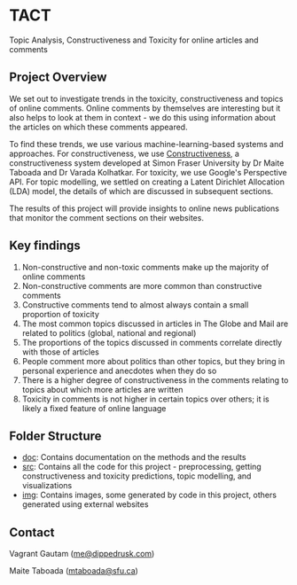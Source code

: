 # TACT
Topic Analysis, Constructiveness and Toxicity for online articles and comments

## Project Overview

We set out to investigate trends in the toxicity, constructiveness and topics of online comments.
Online comments by themselves are interesting but it also helps to look at them in context - we do this using information about the articles on which these comments appeared.

To find these trends, we use various machine-learning-based systems and approaches.
For constructiveness, we use [Constructiveness](https://github.com/kvarada/constructiveness), a constructiveness system developed at Simon Fraser University by Dr Maite Taboada and Dr Varada Kolhatkar.
For toxicity, we use Google's Perspective API.
For topic modelling, we settled on creating a Latent Dirichlet Allocation (LDA) model, the details of which are discussed in subsequent sections.

The results of this project will provide insights to online news publications that monitor the comment sections on their websites.

## Key findings

1. Non-constructive and non-toxic comments make up the majority of online comments
2. Non-constructive comments are more common than constructive comments
3. Constructive comments tend to almost always contain a small proportion of toxicity
4. The most common topics discussed in articles in The Globe and Mail are related to politics (global, national and regional)
5. The proportions of the topics discussed in comments correlate directly with those of articles
6. People comment more about politics than other topics, but they bring in personal experience and anecdotes when they do so
7. There is a higher degree of constructiveness in the comments relating to topics about which more articles are written
8. Toxicity in comments is not higher in certain topics over others; it is likely a fixed feature of online language

## Folder Structure

+ [doc](./doc/): Contains documentation on the methods and the results
+ [src](./src/): Contains all the code for this project - preprocessing, getting constructiveness and toxicity predictions, topic modelling, and visualizations
+ [img](./img/): Contains images, some generated by code in this project, others generated using external websites

## Contact

Vagrant Gautam (me@dippedrusk.com)

Maite Taboada (mtaboada@sfu.ca)
